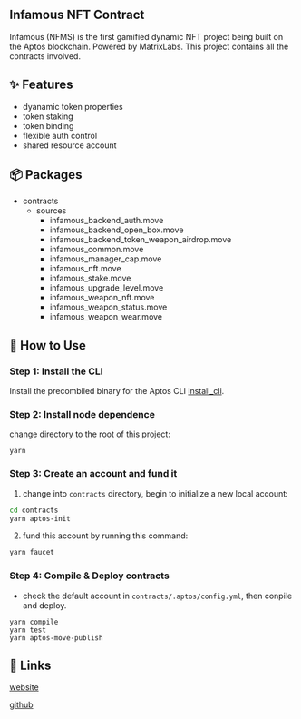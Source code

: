 ## Infamous NFT Contract

Infamous (NFMS) is the first gamified dynamic NFT project being built on the Aptos blockchain. Powered by MatrixLabs. This project contains all the contracts involved.

## ✨ Features

- dyanamic token properties
- token staking
- token binding
- flexible auth control
- shared resource account

## 📦 Packages

- contracts
  - sources
    - infamous_backend_auth.move
    - infamous_backend_open_box.move
    - infamous_backend_token_weapon_airdrop.move
    - infamous_common.move
    - infamous_manager_cap.move
    - infamous_nft.move
    - infamous_stake.move
    - infamous_upgrade_level.move
    - infamous_weapon_nft.move
    - infamous_weapon_status.move
    - infamous_weapon_wear.move

## 🔨 How to Use

### Step 1: Install the CLI

Install the precombiled binary for the Aptos CLI [install_cli](https://aptos.dev/cli-tools/aptos-cli-tool/install-aptos-cli).

### Step 2: Install node dependence

change directory to the root of this project:

```
yarn
```

### Step 3: Create an account and fund it

1. change into `contracts` directory, begin to initialize a new local account:

```bash
cd contracts
yarn aptos-init
```

2. fund this account by running this command:

```bash
yarn faucet
```

### Step 4: Compile & Deploy contracts

- check the default account in `contracts/.aptos/config.yml`, then conpile and deploy.

```
yarn compile
yarn test
yarn aptos-move-publish
```

## 🔗 Links

[website](https://infamous-game-beta.whitematrix.workers.dev)

[github](https://github.com/MatrixLabsTech/infamous-nft-contract)
